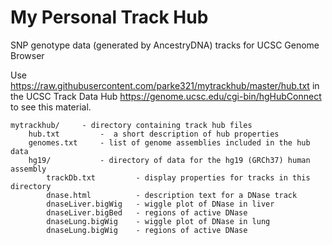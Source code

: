 # My Personal Track Hub
SNP genotype data (generated by AncestryDNA) tracks for UCSC Genome Browser

Use https://raw.githubusercontent.com/parke321/mytrackhub/master/hub.txt in the UCSC Track Data Hub https://genome.ucsc.edu/cgi-bin/hgHubConnect to see this material.


    mytrackhub/ 	- directory containing track hub files
		hub.txt 		-  a short description of hub properties
		genomes.txt 	- list of genome assemblies included in the hub data
		hg19/ 			- directory of data for the hg19 (GRCh37) human assembly
			trackDb.txt 		- display properties for tracks in this directory
			dnase.html 			- description text for a DNase track 
			dnaseLiver.bigWig 	- wiggle plot of DNase in liver
			dnaseLiver.bigBed 	- regions of active DNase
        	dnaseLung.bigWig 	- wiggle plot of DNase in lung
        	dnaseLung.bigWig 	- regions of active DNase
